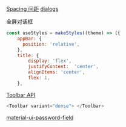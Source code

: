 [Spacing 间距](https://mui.com/zh/system/spacing/)
[dialogs](https://v4.mui.com/zh/components/dialogs/)

全屏对话框


```js
const useStyles = makeStyles((theme) => ({
    appBar: {
      position: 'relative',
    },
    title: {
        display: 'flex',
        justifyContent:  'center',
        alignItems: 'center',
        flex: 1,
    },
```

[Toolbar API](https://mui.com/zh/material-ui/api/toolbar/)  

```js
<Toolbar variant="dense"> </Toolbar>
```


[material-ui-password-field](https://www.npmjs.com/package/material-ui-password-field)
